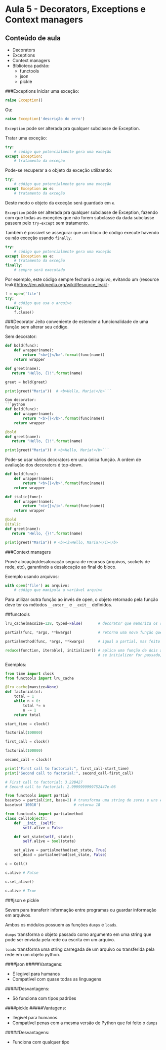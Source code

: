 Aula 5 - Decorators, Exceptions e Context managers
===================================================

Conteúdo de aula
----------------
- Decorators
- Exceptions
- Context managers
- Biblioteca padrão:
	- functools
	- json
	- pickle

###Exceptions
Iniciar uma exceção:

```python
raise Exception()
```

Ou:

```python
raise Exception('descrição do erro')
```

`Exception` pode ser alterada pra qualquer subclasse de Exception.

Tratar uma exceção:

```python
try:
	# código que potencialmente gera uma exceção
except Exception:
	# tratamento da exceção
```

Pode-se recuperar a o objeto da exceção utilizando:

```python
try:
	# código que potencialmente gera uma exceção
except Exception as e:
	# tratamento da exceção
```

Deste modo o objeto da exceção será guardado em `e`.

`Exception` pode ser alterada pra qualquer subclasse de Exception, fazendo com que todas as exceções que não forem subclasse da dada subclasse passem pelo `try-except` sem tratamento.

Também é possivel se assegurar que um bloco de código execute havendo ou não exceção usando `finally`.

```python
try:
	# código que potencialmente gera uma exceção
except Exception as e:
	# tratamento da exceção
finally:
	# sempre será executado
```

Por exemplo, este código sempre fechará o arquivo, evitando um (resource leak)[https://en.wikipedia.org/wiki/Resource_leak]:

```python
f = open('file')
try:
	# código que usa o arquivo
finally:
	f.close()
```


###Decorator
Jeito conveniente de estender a funcionalidade de uma função sem alterar seu código.

Sem decorator:

```python
def bold(func):
	def wrapper(name):
		return "<b>{}</b>".format(func(name))
	return wrapper

def greet(name):
   return "Hello, {}!".format(name)

greet = bold(greet)

print(greet("Maria"))  # <b>Hello, Maria!</b>```

Com decorator:
```python
def bold(func):
	def wrapper(name):
		return "<b>{}</b>".format(func(name))
	return wrapper

@bold
def greet(name):
   return "Hello, {}!".format(name)

print(greet("Maria")) # <b>Hello, Maria!</b>```
```

Pode-se usar vários decorators em uma única função. A ordem de avaliação dos decorators é top-down.

```python
def bold(func):
	def wrapper(name):
		return "<b>{}</b>".format(func(name))
	return wrapper

def italic(func):
	def wrapper(name):
		return "<i>{}</i>".format(func(name))
	return wrapper

@bold
@italic
def greet(name):
   return "Hello, {}!".format(name)

print(greet("Maria")) # <b><i>Hello, Maria!</i></b>
```

###Context managers

Provê alocação/desalocação segura de recursos (arquivos, sockets de rede, etc), garantindo a desalocação ao final do bloco.

Exemplo usando arquivos:

```python
with open('file') as arquivo:
	# código que manipula a variável arquivo
```

Para utilizar outra função ao invés de open, o objeto retornado pela função deve ter os métodos `__enter__` e `__exit__` definidos.

##functools
```python
lru_cache(maxsize=128, typed=False)       # decorator que memoriza os resultados da função de acordo com o input

partial(func, *args, **kwargs)            # retorna uma nova função que, quando chamada, se comportará como func(*args, **kwargs)

partialmethod(func, *args, **kwargs)      # igual a partial, mas feito para métodos e não funções

reduce(function, iterable[, initializer]) # aplica uma função de dois argumentos cumulativamente aos itens de iterable até reduzir a sequência em um único valor
                                          # se initializer for passado, é colocado antes de todos os elementos no calculo
```
Exemplos:


```python
from time import clock
from functools import lru_cache

@lru_cache(maxsize=None)
def factorial(n):
	total = 1
	while n > 0:
		total *= n
		n -= 1
	return total

start_time = clock()

factorial(100000)

first_call = clock()

factorial(100000)

second_call = clock()

print("First call to factorial:", first_call-start_time)
print("Second call to factorial:", second_call-first_call)

# First call to factorial: 3.228427
# Second call to factorial: 2.9999999999752447e-06
```

```python
from functools import partial
basetwo = partial(int, base=2) # transforma uma string de zeros e uns em um int
basetwo('10010')               # retorna 18
```


```python
from functools import partialmethod
class Cell(object):
	def __init__(self):
		self.alive = False

	def set_state(self, state):
		self.alive = bool(state)

	set_alive = partialmethod(set_state, True)
	set_dead = partialmethod(set_state, False)

c = Cell()

c.alive # False

c.set_alive()

c.alive # True
```

###json e pickle

Sevem para transferir informação entre programas ou guardar informação em arquivos.

Ambos os módulos possuem as funções `dumps` e `loads`.

`dumps` transforma o objeto passado como argumento em uma string que pode ser enviada pela rede ou escrita em um arquivo.

`loads` transforma uma string carregada de um arquivo ou transferida pela rede em um objeto python.

####json
#####Vantagens:
- É legivel para humanos
- Compatível com quase todas as linguagens

#####Desvantagens:
- Só funciona com tipos padrões

####pickle
#####Vantagens:
- Ilegivel para humanos
- Compatível penas com a mesma versão de Python que foi feito o `dumps`

#####Desvantagens:
- Funciona com qualquer tipo
